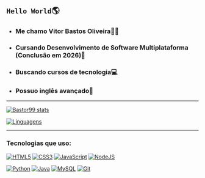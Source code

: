 ## `Hello World`🌎

+ ### Me chamo Vitor Bastos Oliveira🙋‍♂️
+ ### Cursando Desenvolvimento de Software Multiplataforma (**Conclusão em 2026**)📖
+ ### Buscando cursos de tecnologia💻
+ ### Possuo inglês avançado🗽

---
   
[![Bastor99 stats](https://github-readme-stats.vercel.app/api?username=Bastor99&show_icons=true&theme=shadow_red)](https://github.com/anuraghazra/github-readme-stats) 

[![Linguagens](https://github-readme-stats.vercel.app/api/top-langs/?username=Bastor99&layout=compact&theme=shadow_red)](https://github.com/anuraghazra/github-readme-stats)

---

### Tecnologias que uso:

[![HTML5](https://img.shields.io/badge/HTML5-E34F26?logo=html5&logoColor=white)](#) [![CSS3](https://img.shields.io/badge/CSS3-1572B6?logo=css3&logoColor=white)](#) [![JavaScript](https://img.shields.io/badge/JavaScript-F7DF1E?logo=javascript&logoColor=white)](#) [![NodeJS](https://img.shields.io/badge/Node.js-43853D?logo=node.js&logoColor=white)](#) 

[![Python](https://img.shields.io/badge/Python-3776AB?logo=python&logoColor=white)](#) [![Java](https://img.shields.io/badge/Java-ED8B00?logo=openjdk&logoColor=white)](#) [![MySQL](https://img.shields.io/badge/MySQL-00000F?logo=mysql&logoColor=white)](#) [![Git](https://img.shields.io/badge/Git-F05032?logo=git&logoColor=white)](#)
